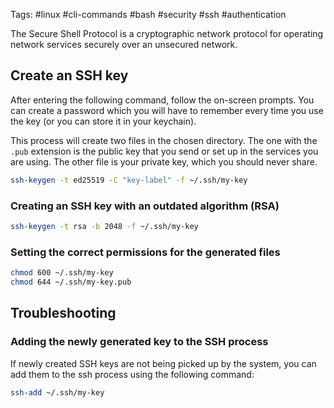 Tags: #linux #cli-commands  #bash #security #ssh #authentication 

The Secure Shell Protocol is a cryptographic network protocol for operating network services securely over an unsecured network.
## Create an SSH key

After entering the following command, follow the on-screen prompts. You can create a password which you will have to remember every time you use the key (or you can store it in your keychain).

This process will create two files in the chosen directory. The one with the `.pub` extension is the public key that you send or set up in the services you are using. The other file is your private key, which you should never share.

```bash
ssh-keygen -t ed25519 -C "key-label" -f ~/.ssh/my-key
```

### Creating an SSH key with an outdated algorithm (RSA)

```bash
ssh-keygen -t rsa -b 2048 -f ~/.ssh/my-key
```

### Setting the correct permissions for the generated files
```bash
chmod 600 ~/.ssh/my-key
chmod 644 ~/.ssh/my-key.pub
```

## Troubleshooting

### Adding the newly generated key to the SSH process

If newly created SSH keys are not being picked up by the system, you can add them to the ssh process using the following command:

```bash
ssh-add ~/.ssh/my-key
```